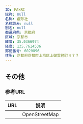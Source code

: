 ```yaml
---
ID: FAkRI
総称: null
名称: 疫除社
名称読み: null
別名: null
都道府県: 京都府
区域: 京都市
緯度: 35.0366974
経度: 135.7614536
郵便番号: 6020896
住所: 京都府京都市上京区上御霊竪町４７７
---
```


## その他

### 参考URL

| URL | 説明          |
| --- | ------------- |
|     | OpenStreetMap |
